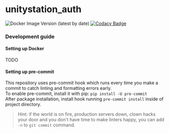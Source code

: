 # unitystation_auth
![Docker Image Version (latest by date)](https://img.shields.io/docker/v/unitystation/unitystation_auth)
[![Codacy Badge](https://app.codacy.com/project/badge/Grade/38cce37d4c854ca48645fd5ecc9cae61)](https://www.codacy.com/gh/unitystation/unitystation_auth/dashboard?utm_source=github.com&amp;utm_medium=referral&amp;utm_content=unitystation/unitystation_auth&amp;utm_campaign=Badge_Grade)

### Development guide
#### Setting up Docker
TODO

#### Setting up pre-commit
This repository uses pre-commit hook which runs every time you make a commit to catch linting and formatting errors early.  
To enable pre-commit, install it with pip: `pip install -U pre-commit`  
After package installation, install hook running `pre-commit install` inside of project directory.
> Hint: if the world is on fire, production servers down, clown hacks your door and you don't have time to make linters happy, you can add `-n` to `git commit` command.
